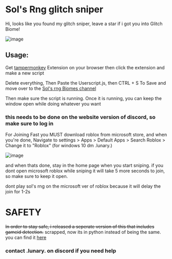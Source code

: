# Sol's Rng glitch sniper 
Hi, looks like you found my glitch sniper, leave a star if i got you into Glitch Biome!

![image](https://github.com/user-attachments/assets/20e71a2e-2722-4903-8829-941df09cf11f)


## Usage:   
Get [tampermonkey](https://www.tampermonkey.net/) Extension on your browser then click the extension and make a new script

Delete everything, Then Paste the Userscript.js, then CTRL + S To Save and move over to the [Sol's rng Biomes channel](https://discord.com/channels/1186570213077041233/1282542323590496277) 

Then make sure the script is running. Once it is running, you can keep the window open while doing whatever you want 

### this needs to be done on the website version of discord, so make sure to log in 

For Joining Fast you MUST download roblox from microsoft store, and when you're done, Navigate to settings > Apps > Default Apps > Search Roblox > Change it to "Roblox" (for windows 10 dm .lunary.)

![image](https://github.com/user-attachments/assets/5e44fb71-b82e-45a3-a1fa-d6ee7138dbab)

and when thats done, stay in the home page when you start sniping. if you dont open microsoft roblox while sniping it will take 5 more seconds to join, so make sure to keep it open.

dont play sol's rng on the microsoft ver of roblox because it will delay the join for 1-2s

# SAFETY

~~In order to stay safe, i released a seperate version of this that includes gameid detection.~~
scrapped, now its in python instead of being the same.
you can find it [here](https://github.com/Lunatic-T/PySniper)

### contact .lunary. on discord if you need help

